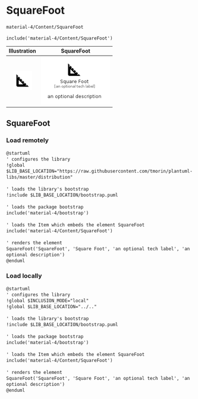 # SquareFoot


```text
material-4/Content/SquareFoot
```

```text
include('material-4/Content/SquareFoot')
```



| Illustration | SquareFoot |
| :---: | :---: |
| ![illustration for Illustration](../../material-4/Content/SquareFoot.png) | ![illustration for SquareFoot](../../material-4/Content/SquareFoot.Local.png) |




## SquareFoot

### Load remotely
```plantuml
@startuml
' configures the library
!global $LIB_BASE_LOCATION="https://raw.githubusercontent.com/tmorin/plantuml-libs/master/distribution"

' loads the library's bootstrap
!include $LIB_BASE_LOCATION/bootstrap.puml

' loads the package bootstrap
include('material-4/bootstrap')

' loads the Item which embeds the element SquareFoot
include('material-4/Content/SquareFoot')

' renders the element
SquareFoot('SquareFoot', 'Square Foot', 'an optional tech label', 'an optional description')
@enduml
```

### Load locally
```plantuml
@startuml
' configures the library
!global $INCLUSION_MODE="local"
!global $LIB_BASE_LOCATION="../.."

' loads the library's bootstrap
!include $LIB_BASE_LOCATION/bootstrap.puml

' loads the package bootstrap
include('material-4/bootstrap')

' loads the Item which embeds the element SquareFoot
include('material-4/Content/SquareFoot')

' renders the element
SquareFoot('SquareFoot', 'Square Foot', 'an optional tech label', 'an optional description')
@enduml
```

